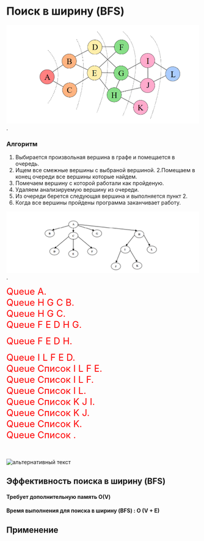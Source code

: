 # Поиск в ширину (BFS)
[Поиск в ширину также называют обходом — так же, как поиск в глубину и все другие обходы, он посещает все вершины графа по одному разу, только в другом порядке: по увеличению расстояния до начальной вершины. То есть приоритет посещения получают соседние вершины из графа по отношению обрабатываемой вершины.
Это напоминает волну.
Из рисунка видно порядок посещения вершин. 
Каждыый уровень посещения окрашен в разный цвет. После вершины A идут соседние вершины B и C . Затем посещаются вершины D и E. И так далее.]: #
![](../img/BFS.jpg).
### Алгоритм
1. Выбирается произвольная вершина в графе и помещается в очередь.
2. Ищем все смежные вершины с выбраной вершиной.
2.Помещаем в конец очереди все  вершины которые найдем.
3. Помечаем вершину с которой работали как пройденую.
4. Удаляем анализируемую вершину из очереди.
5. Из очереди берется следующая вершина и выполняется пункт 2.
6. Когда все вершины пройдены программа заканчивает работу.

[ Алгоритм
1.Выбирается произвольная вершина в графе и помещается в очередь.
2.Ищем все смежные вершины с выбраной вершиной.
2.Помещаем в конец очереди все  вершины которые найдем.
3.Помечаем вершину с которой работали как пройденую.
4.Удаляем анализируемую вершину из очереди.
5.Из очереди берется следующая вершина и выполняется пункт 2.
6.Когда все вершины пройдены программа заканчивает работу.]: #

![](../img/Graf.PNG).

[В итоге, когда очередь опустеет, мы по одному разу обойдём все достижимые вершины, причём до каждой дойдём кратчайшим путём. Длины кратчайших путей можно посчитать, если завести для них отдельный массив 𝑑 и при добавлении в очередь пересчитывать по правилу d = в + 1.
 Также можно компактно сохранить дополнительную информацию для восстановления самих путей, заведя массив «предков», в котором для каждой вершины хранится номер вершины из которой мы в неё попали.]: #

[Этот вид обхода соответствует прохождению узлов в горизонтальном
порядке (слева направо), в соответствии с матрицей смежности в порядке возрастания длины пути от корня к вершине. Начнем обход в ширину графа
, начиная с вершины А, – A B C G H D E F I L J K. Применяется как для неориентированный графов так и для
Ориентированных
То есть сначала заходим в вершину А заносим ее в список.]: #

<font color="red" size="5">
Queue А.
</font> <br> 

[Смотрим какие вершины по отношению вершины А являются смежными.Это вершины  H G C B. Помечаем вершину А как пройденую и удаляем ее из списка.
Заносим в список вершины B C G H.]: #  

<font color="red" size="5">
 Queue  H G C B. 
</font><br>

[Затем начиная с вершыны В она самая левая ищем ей смежные вершины. Смежных вершин для вершины В нет. Помечаем вершину В пройденой , удаляем ее из списка и переходим к вершине С.]: #

<font color="red" size="5">
Queue   H G C. 
</font><br>

  [У вершины С есть 3 смежные вершины D E F. Заносим их в конец списка и помечаеи вершину С пройденой. Выталкиваем ее из списка.]: #

  <font color="red" size="5">
  Queue F E D H G.
  </font><br>

[На очереди вершина G . У вершыны G нет смежных вершин. Помечаем ее как пройденую и выталкиваем из списка.]: #
 <font color="red" size="5">
  Queue F E D H.
  </font><br>

[Переходим к вершине H. У вершины H 2 смежные вершины. Заносим их в список.А вершину H помечаем как пройденую и удаляем из списка.]: # 

 <font color="red" size="5">
  Queue I L F E D.
  </font><br>

[И так далее:]: #

<font color="red" size="5">
Queue Список I L F E. <br>
Queue Список I L F.  <br>   
Queue Список I L.<br>
Queue Список K J I.<br>
Queue Список K J.<br>
Queue Список K.<br>
Queue Список .<br>
</font>
<br>

[Для реализации обхода графа в ширину используется структура
очереди, в которой должны временно храниться вершины, имеющие
смежные вершины на более низком уровне, чтобы на более низком уровне
вершины также можно было бы обрабатывать слева направо.]: #

[Просто подумайте, сколько всего нам нужно для выполнения поиска в ширину (BFS).Очередь, длина которой должна соответствовать количеству Вершин.
Граф, в котором должны храниться вершины.
Связанный список для хранения смежных вершин, количество которых не должно превышать количество вершин.]: #

[Итак, максимально необходимым пространством будет длина Вершин.
Чтобы запустить поиск в ширину, нам нужно просканировать вершины, а также ребра.Это происходит
 приблизительно так]: #

<br>

![альтернативный текст](https://media.tproger.ru/uploads/2017/08/ezgif.com-video-to-gif-6.gif)



## Эффективность поиска в ширину (BFS)

[Эффективность
Плюсы:
Простота реализации, так как BFS является одним из наиболее простых алгоритмов обхода графа.
Удобство нахождения связанных компонентов, так как BFS сначала перебирает все доступные вершины и только потом переходит на следующий уровень, то таким образом можно найти всё вершины достижимые от заданной точки.
Гарантирует нахождения кратчайшего пути в невзвешенном графе.]: #

[Минусы:
Требует дополнительную память, так как нужно хранить порядок обхода вершин. Соответсвенно алгоритм требует по памяти О(V), где V — количество вершин в графе.
Время выполнения для поиска в ширину (BFS) : O (V + E)
E — количество ребер .
Алгоритм бесполезен для графов с отрицательными весами, там как BFS не учитывает вес ребра.
Не способен генерировать оптимальный путь для взвешенных графов. Путь может быть найден, но не факт, что он будет оптимальным.]: #

#### Требует дополнительную память О(V)
#### Время выполнения для поиска в ширину (BFS) : O (V + E)

## Применение

[Поиск в ширину может применяться для решения задач, связанных с теорией графов: Волновой алгоритм поиска пути в лабиринте Волновая трассировка печатных плат Поиск компонент связности в графе
Поиск кратчайшего пути между двумя узлами невзвешенного графа]: #

[Поиск в пространстве состояний: нахождение решения задачи с наименьшим числом ходов, если каждое состояние системы можно представить вершиной графа, а переходы из одного состояния в другое — рёбрами графа]: #

[Нахождение кратчайшего цикла в ориентированном невзвешенном графе
Нахождение всех вершин и рёбер, лежащих на каком-либо кратчайшем пути между двумя вершинами 𝑎 и 𝑏 Поиск увеличивающего пути в алгоритме Форда-Фалкерсона (алгоритм Эдмондса-Карпа)]: #
